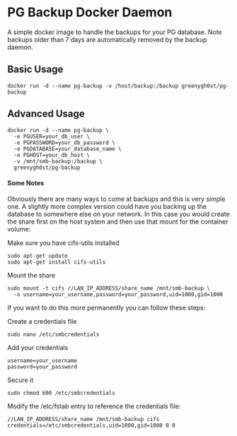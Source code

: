 # PG Backup Docker Daemon
A simple docker image to handle the backups for your PG database. Note backups older than 7 days are automatically removed by the backup daemon.

## Basic Usage
```
docker run -d --name pg-backup -v /host/backup:/backup greenygh0st/pg-backup
```

## Advanced Usage
```
docker run -d --name pg-backup \
  -e PGUSER=your_db_user \
  -e PGPASSWORD=your_db_password \
  -e PGDATABASE=your_database_name \
  -e PGHOST=your_db_host \
  -v /mnt/smb-backup:/backup \
  greenygh0st/pg-backup
```

#### Some Notes
Obviously there are many ways to come at backups and this is very simple one. A slightly more complex version could have you backing up the database to somewhere else on your network. In this case you would create the share first on the host system and then use that mount for the container volume:

Make sure you have cifs-utils installed
```
sudo apt-get update
sudo apt-get install cifs-utils
```

Mount the share
```
sudo mount -t cifs //LAN_IP_ADDRESS/share_name /mnt/smb-backup \
  -o username=your_username,password=your_password,uid=1000,gid=1000
```

If you want to do this more permanently you can follow these steps:

Create a credentials file
```
sudo nano /etc/smbcredentials
```

Add your credentials
```
username=your_username
password=your_password
```

Secure it
```
sudo chmod 600 /etc/smbcredentials
```

Modify the /etc/fstab entry to reference the credentials file:
```
//LAN_IP_ADDRESS/share_name /mnt/smb-backup cifs credentials=/etc/smbcredentials,uid=1000,gid=1000 0 0
```